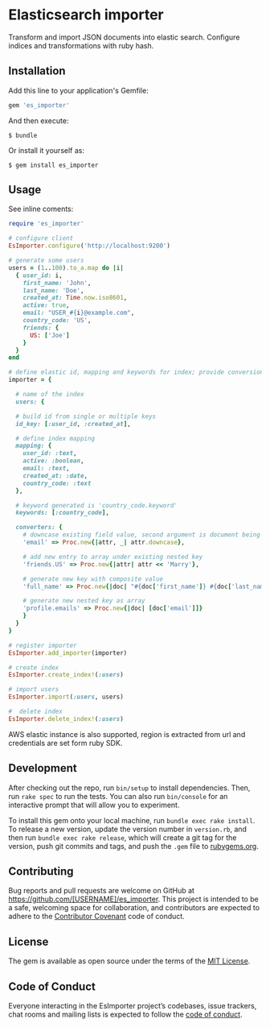# Elasticsearch importer
Transform and import JSON documents into elastic search. Configure indices and transformations with ruby hash.

## Installation

Add this line to your application's Gemfile:

```ruby
gem 'es_importer'
```

And then execute:

    $ bundle

Or install it yourself as:

    $ gem install es_importer

## Usage

See inline coments:

```ruby
require 'es_importer'

# configure client
EsImporter.configure('http://localhost:9200')

# generate some users
users = (1..100).to_a.map do |i|
  { user_id: i,
    first_name: 'John',
    last_name: 'Doe',
    created_at: Time.now.iso8601,
    active: true,
    email: "USER_#{i}@example.com",
    country_code: 'US',
    friends: {
      US: ['Joe']
    }
  }
end

# define elastic id, mapping and keywords for index; provide conversion procs
importer = {

  # name of the index
  users: {

  # build id from single or multiple keys
  id_key: [:user_id, :created_at],

  # define index mapping
  mapping: {
    user_id: :text,
    active: :boolean,
    email: :text,
    created_at: :date,
    country_code: :text
  },

  # keyword generated is 'country_code.keyword'
  keywords: [:country_code],

  converters: {
    # downcase existing field value, second argument is document being processed
    'email' => Proc.new{|attr, _| attr.downcase},

    # add new entry to array under existing nested key
    'friends.US' => Proc.new{|attr| attr << 'Marry'},

    # generate new key with composite value
    'full_name' => Proc.new{|doc| "#{doc['first_name']} #{doc['last_name']}"},

    # generate new nested key as array
    'profile.emails' => Proc.new{|doc| [doc['email']]}
    }
  }
}

# register importer
EsImporter.add_importer(importer)

# create index
EsImporter.create_index!(:users)

# import users
EsImporter.import(:users, users)

#  delete index
EsImporter.delete_index!(:users)

```

AWS elastic instance is also supported, region is extracted from url and credentials are set form ruby SDK.


## Development

After checking out the repo, run `bin/setup` to install dependencies. Then, run `rake spec` to run the tests. You can also run `bin/console` for an interactive prompt that will allow you to experiment.

To install this gem onto your local machine, run `bundle exec rake install`. To release a new version, update the version number in `version.rb`, and then run `bundle exec rake release`, which will create a git tag for the version, push git commits and tags, and push the `.gem` file to [rubygems.org](https://rubygems.org).

## Contributing

Bug reports and pull requests are welcome on GitHub at https://github.com/[USERNAME]/es_importer. This project is intended to be a safe, welcoming space for collaboration, and contributors are expected to adhere to the [Contributor Covenant](http://contributor-covenant.org) code of conduct.

## License

The gem is available as open source under the terms of the [MIT License](https://opensource.org/licenses/MIT).

## Code of Conduct

Everyone interacting in the EsImporter project’s codebases, issue trackers, chat rooms and mailing lists is expected to follow the [code of conduct](https://github.com/[USERNAME]/es_importer/blob/master/CODE_OF_CONDUCT.md).

